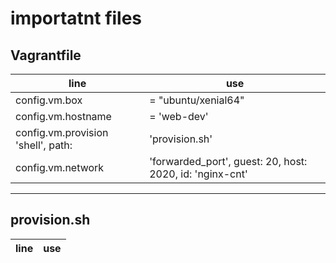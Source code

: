 # importatnt files

## Vagrantfile 
| line                               | use                                                      |
|------------------------------------|----------------------------------------------------------|
| config.vm.box                      | = "ubuntu/xenial64"                                      |
| config.vm.hostname                 | = 'web-dev'                                              |
| config.vm.provision 'shell', path: | 'provision.sh'                                           |
| config.vm.network                  | 'forwarded_port', guest: 20, host: 2020, id: 'nginx-cnt' |


---

## provision.sh
| line | use |
|------|-----|